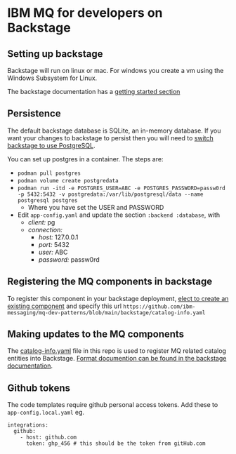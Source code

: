 # IBM MQ for developers on Backstage 

## Setting up backstage
Backstage will run on linux or mac. For windows you create a vm using the Windows Subsystem for Linux. 

The backstage documentation has a [getting started section](https://backstage.io/docs/getting-started/)

## Persistence
The default backstage database is SQLite, an in-memory database. If you want your changes to backstage to persist then you will need to [switch backstage to use PostgreSQL](https://backstage.io/docs/tutorials/switching-sqlite-postgres/).

You can set up postgres in a container. The steps are:
- `podman pull postgres`
- `podman volume create postgredata`
- `podman run -itd -e POSTGRES_USER=ABC -e POSTGRES_PASSWORD=passw0rd -p 5432:5432 -v postgredata:/var/lib/postgresql/data --name postgresql postgres`
    - Where you have set the USER and PASSWORD
- Edit `app-config.yaml` and update the section `:backend :database`, with
    - *client:* pg
    - *connection:*
        - *host:* 127.0.0.1
        - *port:* 5432
        - *user:* ABC
        - *password:* passw0rd


## Registering the MQ components in backstage
To register this component in your backstage deployment, [elect to create an existing component](https://backstage.io/docs/getting-started/register-a-component) and
specify this url `https://github.com/ibm-messaging/mq-dev-patterns/blob/main/backstage/catalog-info.yaml` 

## Making updates to the MQ components
The [catalog-info.yaml](catalog-info.yaml) file in this repo is used to register MQ related catalog entities into Backstage. [Format documention can be found in the backstage documentation](https://backstage.io/docs/features/software-catalog/descriptor-format).

## Github tokens
The code templates require github personal access tokens. Add these to `app-config.local.yaml` eg.

````
integrations:
  github:
    - host: github.com
      token: ghp_456 # this should be the token from gitHub.com
````
